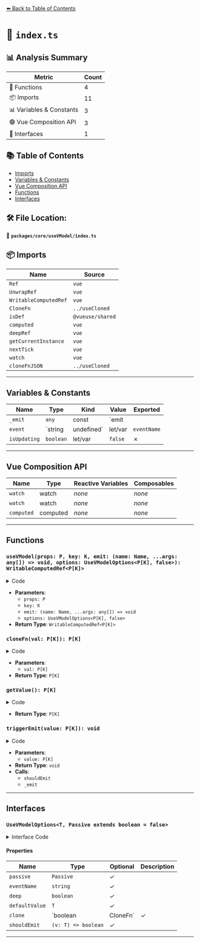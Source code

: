 [⬅️ Back to Table of Contents](../../../index.md)

# 📄 `index.ts`

## 📊 Analysis Summary

| Metric | Count |
|--------|-------|
| 🔧 Functions | 4 |
| 📦 Imports | 11 |
| 📊 Variables & Constants | 3 |
| 🟢 Vue Composition API | 3 |
| 📐 Interfaces | 1 |

## 📚 Table of Contents

- [Imports](#imports)
- [Variables & Constants](#variables-constants)
- [Vue Composition API](#vue-composition-api)
- [Functions](#functions)
- [Interfaces](#interfaces)

## 🛠️ File Location:
📂 **`packages/core/useVModel/index.ts`**

## 📦 Imports

| Name | Source |
|------|--------|
| `Ref` | `vue` |
| `UnwrapRef` | `vue` |
| `WritableComputedRef` | `vue` |
| `CloneFn` | `../useCloned` |
| `isDef` | `@vueuse/shared` |
| `computed` | `vue` |
| `deepRef` | `vue` |
| `getCurrentInstance` | `vue` |
| `nextTick` | `vue` |
| `watch` | `vue` |
| `cloneFnJSON` | `../useCloned` |


---

## Variables & Constants

| Name | Type | Kind | Value | Exported |
|------|------|------|-------|----------|
| `_emit` | `any` | const | `emit || vm?.emit || vm?.$emit?.bind(vm) || vm?.proxy?.$emit?.bind(vm?.proxy)` | ✗ |
| `event` | `string | undefined` | let/var | `eventName` | ✗ |
| `isUpdating` | `boolean` | let/var | `false` | ✗ |


---

## Vue Composition API

| Name | Type | Reactive Variables | Composables |
|------|------|-------------------|-------------|
| `watch` | watch | *none* | *none* |
| `watch` | watch | *none* | *none* |
| `computed` | computed | *none* | *none* |


---

## Functions

### `useVModel(props: P, key: K, emit: (name: Name, ...args: any[]) => void, options: UseVModelOptions<P[K], false>): WritableComputedRef<P[K]>`

<details><summary>Code</summary>

```ts
export function useVModel<P extends object, K extends keyof P, Name extends string>(
  props: P,
  key?: K,
  emit?: (name: Name, ...args: any[]) => void,
  options?: UseVModelOptions<P[K], false>,
): WritableComputedRef<P[K]>
```
</details>

- **Parameters**:
  - `props: P`
  - `key: K`
  - `emit: (name: Name, ...args: any[]) => void`
  - `options: UseVModelOptions<P[K], false>`
- **Return Type**: `WritableComputedRef<P[K]>`
### `cloneFn(val: P[K]): P[K]`

<details><summary>Code</summary>

```ts
(val: P[K]) => !clone
    ? val
    : typeof clone === 'function'
      ? clone(val)
      : cloneFnJSON(val)
```
</details>

- **Parameters**:
  - `val: P[K]`
- **Return Type**: `P[K]`
### `getValue(): P[K]`

<details><summary>Code</summary>

```ts
() => isDef(props[key!])
    ? cloneFn(props[key!])
    : defaultValue
```
</details>

- **Return Type**: `P[K]`
### `triggerEmit(value: P[K]): void`

<details><summary>Code</summary>

```ts
(value: P[K]) => {
    if (shouldEmit) {
      if (shouldEmit(value))
        _emit(event, value)
    }
    else {
      _emit(event, value)
    }
  }
```
</details>

- **Parameters**:
  - `value: P[K]`
- **Return Type**: `void`
- **Calls**:
  - `shouldEmit`
  - `_emit`

---

## Interfaces

### `UseVModelOptions<T, Passive extends boolean = false>`

<details><summary>Interface Code</summary>

```ts
export interface UseVModelOptions<T, Passive extends boolean = false> {
  /**
   * When passive is set to `true`, it will use `watch` to sync with props and ref.
   * Instead of relying on the `v-model` or `.sync` to work.
   *
   * @default false
   */
  passive?: Passive
  /**
   * When eventName is set, it's value will be used to overwrite the emit event name.
   *
   * @default undefined
   */
  eventName?: string
  /**
   * Attempting to check for changes of properties in a deeply nested object or array.
   * Apply only when `passive` option is set to `true`
   *
   * @default false
   */
  deep?: boolean
  /**
   * Defining default value for return ref when no value is passed.
   *
   * @default undefined
   */
  defaultValue?: T
  /**
   * Clone the props.
   * Accepts a custom clone function.
   * When setting to `true`, it will use `JSON.parse(JSON.stringify(value))` to clone.
   *
   * @default false
   */
  clone?: boolean | CloneFn<T>
  /**
   * The hook before triggering the emit event can be used for form validation.
   * if false is returned, the emit event will not be triggered.
   *
   * @default undefined
   */
  shouldEmit?: (v: T) => boolean
}
```
</details>

#### Properties

| Name | Type | Optional | Description |
|------|------|----------|-------------|
| `passive` | `Passive` | ✓ |  |
| `eventName` | `string` | ✓ |  |
| `deep` | `boolean` | ✓ |  |
| `defaultValue` | `T` | ✓ |  |
| `clone` | `boolean | CloneFn<T>` | ✓ |  |
| `shouldEmit` | `(v: T) => boolean` | ✓ |  |


---